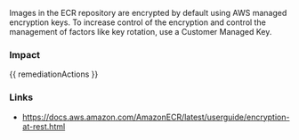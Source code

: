 
Images in the ECR repository are encrypted by default using AWS managed encryption keys. To increase control of the encryption and control the management of factors like key rotation, use a Customer Managed Key.


### Impact
<!-- Add Impact here -->

<!-- DO NOT CHANGE -->
{{ remediationActions }}

### Links
- https://docs.aws.amazon.com/AmazonECR/latest/userguide/encryption-at-rest.html


